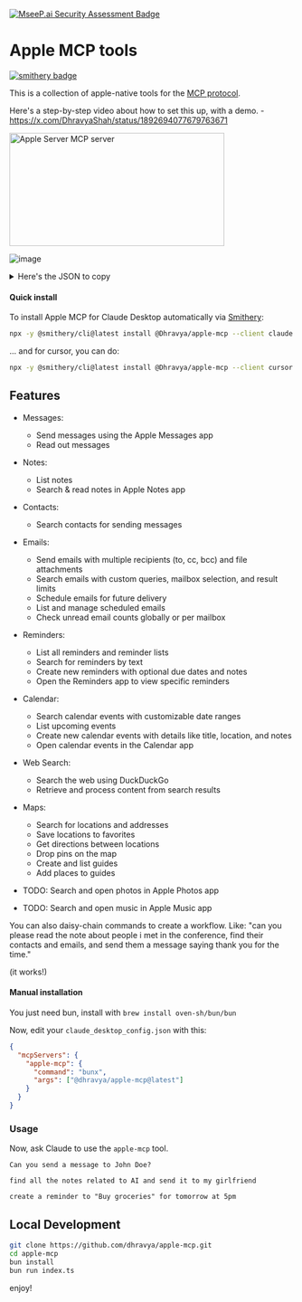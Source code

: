 [![MseeP.ai Security Assessment Badge](https://mseep.net/pr/dhravya-apple-mcp-badge.png)](https://mseep.ai/app/dhravya-apple-mcp)

# Apple MCP tools

[![smithery badge](https://smithery.ai/badge/@Dhravya/apple-mcp)](https://smithery.ai/server/@Dhravya/apple-mcp)

This is a collection of apple-native tools for the [MCP protocol](https://modelcontextprotocol.com/docs/mcp-protocol).

Here's a step-by-step video about how to set this up, with a demo. - https://x.com/DhravyaShah/status/1892694077679763671

<a href="https://glama.ai/mcp/servers/gq2qg6kxtu">
  <img width="380" height="200" src="https://glama.ai/mcp/servers/gq2qg6kxtu/badge" alt="Apple Server MCP server" />
</a>

![image](https://github.com/user-attachments/assets/56a5ccfa-cb1a-4226-80c5-6cc794cefc34)


<details>
<summary>Here's the JSON to copy</summary>

```
{
  "mcpServers": {
    "apple-mcp": {
      "command": "bunx",
      "args": ["--no-cache", "apple-mcp@latest"]
    }
}

```

</details>

#### Quick install

To install Apple MCP for Claude Desktop automatically via [Smithery](https://smithery.ai/server/@Dhravya/apple-mcp):

```bash
npx -y @smithery/cli@latest install @Dhravya/apple-mcp --client claude
```

... and for cursor, you can do:

```bash
npx -y @smithery/cli@latest install @Dhravya/apple-mcp --client cursor
```


## Features

- Messages:
  - Send messages using the Apple Messages app
  - Read out messages
- Notes:
  - List notes
  - Search & read notes in Apple Notes app
- Contacts:
  - Search contacts for sending messages
- Emails:
  - Send emails with multiple recipients (to, cc, bcc) and file attachments
  - Search emails with custom queries, mailbox selection, and result limits
  - Schedule emails for future delivery
  - List and manage scheduled emails
  - Check unread email counts globally or per mailbox
- Reminders:
  - List all reminders and reminder lists
  - Search for reminders by text
  - Create new reminders with optional due dates and notes
  - Open the Reminders app to view specific reminders
- Calendar:
  - Search calendar events with customizable date ranges
  - List upcoming events
  - Create new calendar events with details like title, location, and notes
  - Open calendar events in the Calendar app
- Web Search:
  - Search the web using DuckDuckGo
  - Retrieve and process content from search results
- Maps:
  - Search for locations and addresses
  - Save locations to favorites
  - Get directions between locations
  - Drop pins on the map
  - Create and list guides
  - Add places to guides

- TODO: Search and open photos in Apple Photos app
- TODO: Search and open music in Apple Music app


You can also daisy-chain commands to create a workflow. Like:
"can you please read the note about people i met in the conference, find their contacts and emails, and send them a message saying thank you for the time."

(it works!)


#### Manual installation

You just need bun, install with `brew install oven-sh/bun/bun`

Now, edit your `claude_desktop_config.json` with this:

```claude_desktop_config.json
{
  "mcpServers": {
    "apple-mcp": {
      "command": "bunx",
      "args": ["@dhravya/apple-mcp@latest"]
    }
  }
}
```

### Usage

Now, ask Claude to use the `apple-mcp` tool.

```
Can you send a message to John Doe?
```

```
find all the notes related to AI and send it to my girlfriend
```

```
create a reminder to "Buy groceries" for tomorrow at 5pm
```

## Local Development

```bash
git clone https://github.com/dhravya/apple-mcp.git
cd apple-mcp
bun install
bun run index.ts
```

enjoy!
